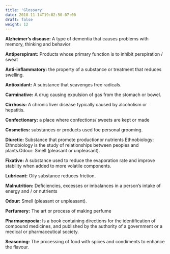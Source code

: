 ```yaml
---
title: 'Glossary'
date: 2018-11-14T19:02:50-07:00
draft: false
weight: 12
---
```


**Alzheimer’s disease:** A type of dementia that
causes problems with memory, thinking and
behavior


**Antiperspirant:** Products whose primary
function is to inhibit perspiration / sweat

**Anti-inflammatory:** the property of a substance
or treatment that reduces swelling.

**Antioxidant:** A substance that scavenges free
radicals.

**Carminative:** A drug causing expulsion of gas
from the stomach or bowel.

**Cirrhosis:** A chronic liver disease typically
caused by alcoholism or hepatitis.

**Confectionary:** a place where confections/
sweets are kept or made

**Cosmetics:** substances or products used foe
personal grooming.

**Diuretic:** Substance that promote productionor nutrients
Ethnobiology: Ethnobiology is the study of
relationships between peoples and plants.Odour: Smell (pleasant or unpleasant).

**Fixative:** A substance used to reduce the
evaporation rate and improve stability when
added to more volatile components.

**Lubricant:** Oily substance reduces friction.

**Malnutrition:** Deficiencies, excesses or
imbalances in a person’s intake of energy and / or nutrients

**Odour:** Smell (pleasant or unpleasant).

**Perfumery:** The art or process of making
perfume

**Pharmacopoeia:** Is a book containing directions
for the identification of compound medicines,
and published by the authority of a government
or a medical or pharmaceutical society.

**Seasoning:** The processing of food with spices
and condiments to enhance the flavour.


